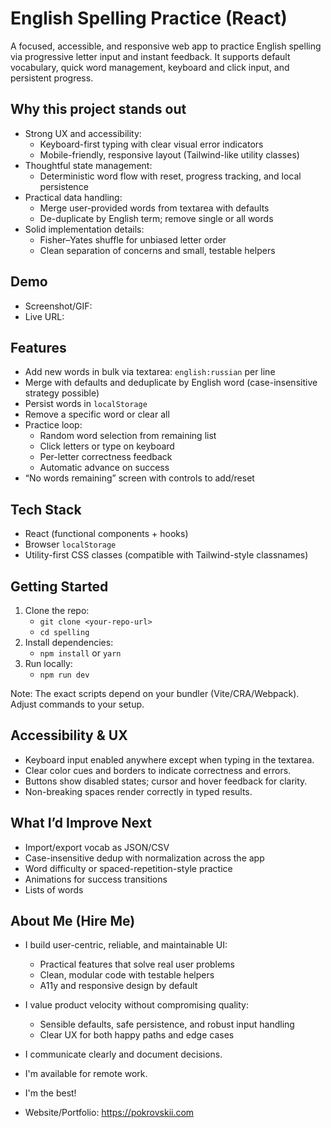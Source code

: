 # English Spelling Practice (React)

A focused, accessible, and responsive web app to practice English spelling via progressive letter input and instant feedback. It supports default vocabulary, quick word management, keyboard and click input, and persistent progress.

## Why this project stands out

- Strong UX and accessibility:
  - Keyboard-first typing with clear visual error indicators
  - Mobile-friendly, responsive layout (Tailwind-like utility classes)
- Thoughtful state management:
  - Deterministic word flow with reset, progress tracking, and local persistence
- Practical data handling:
  - Merge user-provided words from textarea with defaults
  - De-duplicate by English term; remove single or all words
- Solid implementation details:
  - Fisher–Yates shuffle for unbiased letter order
  - Clean separation of concerns and small, testable helpers

## Demo

- Screenshot/GIF: 
- Live URL: 

## Features

- Add new words in bulk via textarea: `english:russian` per line
- Merge with defaults and deduplicate by English word (case-insensitive strategy possible)
- Persist words in `localStorage`
- Remove a specific word or clear all
- Practice loop:
  - Random word selection from remaining list
  - Click letters or type on keyboard
  - Per-letter correctness feedback
  - Automatic advance on success
- “No words remaining” screen with controls to add/reset

## Tech Stack

- React (functional components + hooks)
- Browser `localStorage`
- Utility-first CSS classes (compatible with Tailwind-style classnames)

## Getting Started

1. Clone the repo:
   - `git clone <your-repo-url>`
   - `cd spelling`
2. Install dependencies:
   - `npm install` or `yarn`
3. Run locally:
   - `npm run dev`

Note: The exact scripts depend on your bundler (Vite/CRA/Webpack). Adjust commands to your setup.

## Accessibility & UX

- Keyboard input enabled anywhere except when typing in the textarea.
- Clear color cues and borders to indicate correctness and errors.
- Buttons show disabled states; cursor and hover feedback for clarity.
- Non-breaking spaces render correctly in typed results.

## What I’d Improve Next

- Import/export vocab as JSON/CSV
- Case-insensitive dedup with normalization across the app
- Word difficulty or spaced-repetition-style practice
- Animations for success transitions
- Lists of words

## About Me (Hire Me)
- I build user-centric, reliable, and maintainable UI:
  - Practical features that solve real user problems
  - Clean, modular code with testable helpers
  - A11y and responsive design by default
- I value product velocity without compromising quality:
  - Sensible defaults, safe persistence, and robust input handling
  - Clear UX for both happy paths and edge cases
- I communicate clearly and document decisions.
- I'm available for remote work.
- I'm the best!

- Website/Portfolio: https://pokrovskii.com